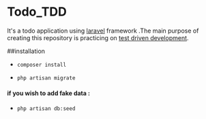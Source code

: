 # Todo_TDD
It's a todo application using [laravel](https://laravel.com/) framework .The main purpose of creating this repository is practicing on [test driven development](https://en.wikipedia.org/wiki/Test-driven_development).

##installation 

-  ```composer install```
 
-  ```php artisan migrate```
 
 #### if you wish to add fake data :
-  ```php artisan db:seed```
 
  

